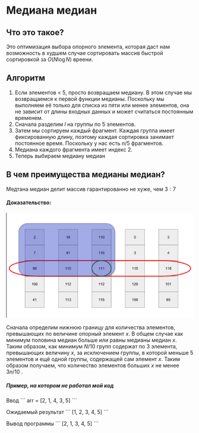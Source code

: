# Медиана медиан

## Что это такое?
Это оптимизация выбора опорного элемента, которая даст нам возможность в худшем случае сортировать массив быстрой
сортировкой за $O(N \log N)$ вреени.

## Алгоритм 
1. Если элементов < 5, просто возвращаем медиану. В этом случае мы возвращаемся к первой функции медианы. Поскольку мы выполняем её только для списка из пяти или менее элементов, она не 
зависит от длины входных данных и может считаться постоянным
временем.
2. Сначала разделим $l$ на группы по $5$ элементов.
3. Затем мы сортируем каждый фрагмент. Каждая группа имеет фиксированную длину, поэтому каждая сортировка занимает постоянное время. Поскольку у нас есть $n/5$ фрагментов.
4. Медиана каждого фрагмента имеет индекс 2.
5. Теперь выбираем медиану медиан 

## В чем преимущества медианы медиан?
Медтана медиан делит массив гарантированно не хуже, чем $3:7$
#### Доказательство:

![пример](./median_of_median.png)


Cначала определим нижнюю границу для количества элементов, превышающих по величине опорный элемент $x$. В общем случае
как минимум половина медиан больше или равны медианы медиан $x$. Таким образом, как минимум $N/10$ групп содержат по $3$ элемента, превышающих величину $x$, за  исключением группы, в которой меньше $5$ элементов и ещё одной
группы, содержащей сам элемент $x$. Таким образом получаем, что количество элементов больших $x$ не менее $3n/10$ .

##### Пример, на котором не работал мой код 
Ввод
\```
arr = [2, 1, 4, 3, 5]
\```

Ожидаемый результат
\```
[1, 2, 3, 4, 5]
\```

Вывод программы 
\```
[2, 1, 3, 4, 5]
\```


